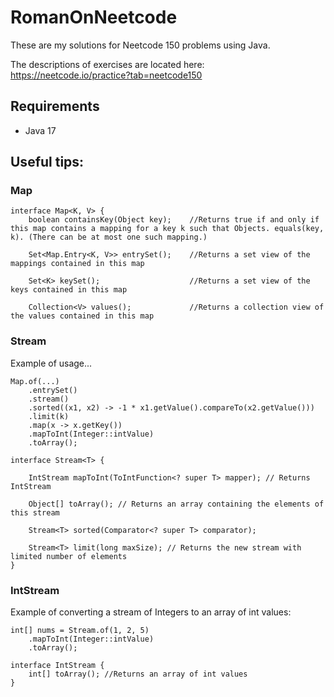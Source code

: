 # RomanOnNeetcode
These are my solutions for Neetcode 150 problems using Java. 

The descriptions of exercises are located here: https://neetcode.io/practice?tab=neetcode150

## Requirements
- Java 17

## Useful tips:

### Map

```
interface Map<K, V> {
    boolean containsKey(Object key);    //Returns true if and only if this map contains a mapping for a key k such that Objects. equals(key, k). (There can be at most one such mapping.)
    
    Set<Map.Entry<K, V>> entrySet();    //Returns a set view of the mappings contained in this map
    
    Set<K> keySet();                    //Returns a set view of the keys contained in this map
    
    Collection<V> values();             //Returns a collection view of the values contained in this map
```

### Stream
Example of usage...
```
Map.of(...)
    .entrySet()
    .stream()
    .sorted((x1, x2) -> -1 * x1.getValue().compareTo(x2.getValue()))
    .limit(k)
    .map(x -> x.getKey())
    .mapToInt(Integer::intValue)
    .toArray();
```


```
interface Stream<T> {

    IntStream mapToInt(ToIntFunction<? super T> mapper); // Returns IntStream
    
    Object[] toArray(); // Returns an array containing the elements of this stream
    
    Stream<T> sorted(Comparator<? super T> comparator);
    
    Stream<T> limit(long maxSize); // Returns the new stream with limited number of elements
}
```

### IntStream

Example of converting a stream of Integers to an array of int values:
```
int[] nums = Stream.of(1, 2, 5)
    .mapToInt(Integer::intValue)
    .toArray();
```

```
interface IntStream {
    int[] toArray(); //Returns an array of int values
}
```

